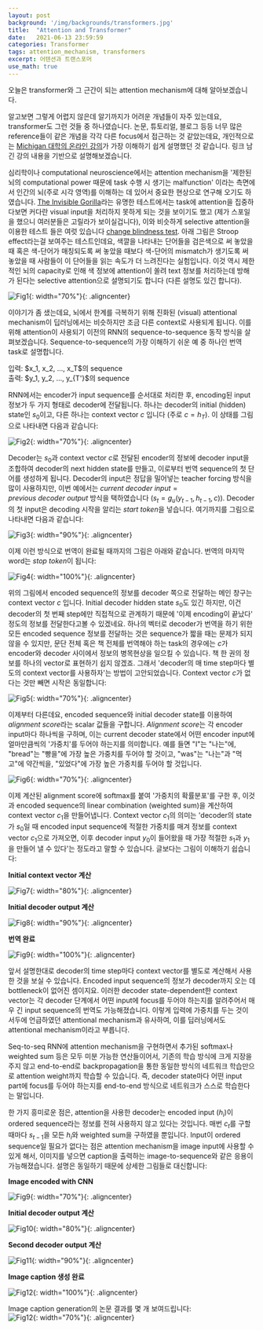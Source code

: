 ```yaml
---
layout: post
background: '/img/backgrounds/transformers.jpg'
title:  "Attention and Transformer"
date:   2021-06-13 23:59:59
categories: Transformer
tags: attention_mechanism, transformers
excerpt: 어텐션과 트랜스포머
use_math: true
---
```

오늘은 transformer와 그 근간이 되는 attention mechanism에 대해 알아보겠습니다.

알고보면 그렇게 어렵지 않은데 알기까지가 어려운 개념들이 자주 있는데요, transformer도 그런 것들 중 하나였습니다.
논문, 튜토리얼, 블로그 등등 너무 많은 reference들이 같은 개념을 각각 다른 focus에서 접근하는 것 같았는데요, 개인적으로는 [Michigan 대학의 온라인 강의](https://youtu.be/YAgjfMR9R_M)가 가장 이해하기 쉽게 설명했던 것 같습니다. 링크 남긴 강의 내용을 기반으로 설명해보겠습니다.<br/>


심리학이나 computational neuroscience에서는 attention mechanism을 '제한된 뇌의 computational power 때문에 task 수행 시 생기는 malfunction' 이라는 측면에서 인간의 뇌(주로 시각 영역)를 이해하는 데 있어서 중요한 현상으로 연구해 오기도 하였습니다. [The Invisible Gorilla](https://youtu.be/vJG698U2Mvo)라는 유명한 테스트에서는 task에 attention을 집중하다보면 커다란 visual input을 처리하지 못하게 되는 것을 보이기도 했고 (제가 스포일을 했으니 여러분들은 고릴라가 보이실겁니다), 이와 비슷하게 selective attention을 이용한 테스트 들은 여럿 있습니다 [change blindness test](https://youtu.be/_bnnmWYI0lM). 아래 그림은 Stroop effect라는걸 보여주는 테스트인데요, 색깔을 나타내는 단어들을 검은색으로 써 놓았을 때 혹은 색-단어가 매칭되도록 써 놓았을 때보다 색-단어의 mismatch가 생기도록 써 놓았을 때 사람들이 이 단어들을 읽는 속도가 더 느려진다는 실험입니다. 이것 역시 제한적인 뇌의 capacity로 인해 색 정보에 attention이 쏠려 text 정보를 처리하는데 방해가 된다는 selective attention으로 설명되기도 합니다 (다른 설명도 있긴 합니다).

![Fig1](https://tildacorp.github.io/img/stroop_test.jpg "Stroop Test"){: width="70%"}{: .aligncenter}


이야기가 좀 샜는데요, 뇌에서 한계를 극복하기 위해 진화된 (visual) attentional mechanism이 딥러닝에서는 비슷하지만 조금 다른 context로 사용되게 됩니다. 이를 위해 attention이 사용되기 이전의 RNN의 sequence-to-sequence 동작 방식을 살펴보겠습니다. Sequence-to-sequence의 가장 이해하기 쉬운 예 중 하나인 번역 task로 설명합니다.
<p>
입력: $x_1, x_2, ..., x_T$의 sequence<br />
출력: $y_1, y_2, ..., y_{T'}$의 sequence
</p>

RNN에서는 encoder가 input sequence를 순서대로 처리한 후, encoding된 input 정보가 두 가지 형태로 decoder에 전달됩니다. 하나는 decoder의 initial (hidden) state인 $s_0$이고, 다른 하나는 context vector $c$ 입니다 (주로 $c = h_T$). 이 상태를 그림으로 나타내면 다음과 같습니다:<br />
<!--<p>Encoder: $h_t = f_w(x_t, h_{t-1})$</p>-->
![Fig2](https://tildacorp.github.io/img/seq2seq_rnn_step1.PNG "Seq-to-seq with RNN (after encoding)"){: width="70%"}{: .aligncenter}

Decoder는 $s_0$과 context vector $c$로 전달된 encoder의 정보에 decoder input을 조합하여 decoder의 next hidden state를 만들고, 이로부터 번역 sequence의 첫 단어를 생성하게 됩니다. Decoder의 input은 정답을 밀어넣는 teacher forcing 방식을 많이 사용하지만, 이번 예에서는 $current\ decoder\ input = previous\ decoder\ output$ 방식을 택하였습니다 ($s_t = g_u(y_{t-1}, h_{t-1}, c)$). Decoder의 첫 input은 decoding 시작을 알리는 $start\ token$을 넣습니다. 여기까지를 그림으로 나타내면 다음과 같습니다:<br />

![Fig3](https://tildacorp.github.io/img/seq2seq_rnn_step2.PNG "Seq-to-seq with RNN (after decoding the first word)"){: width="90%"}{: .aligncenter}

이제 이런 방식으로 번역이 완료될 때까지의 그림은 아래와 같습니다. 번역의 마지막 word는 $stop\ token$이 됩니다:<br />

![Fig4](https://tildacorp.github.io/img/seq2seq_rnn_step3.PNG "Seq-to-seq with RNN (translation completion)"){: width="100%"}{: .aligncenter}

위의 그림에서 encoded sequence의 정보를 decoder 쪽으로 전달하는 메인 창구는 context vector $c$ 입니다. Initial decoder hidden state $s_0$도 있긴 하지만, 이건 decoder의 첫 번째 step에만 직접적으로 관계하기 때문에 '이제 encoding이 끝났다' 정도의 정보를 전달한다고볼 수 있겠네요. 하나의 벡터로 decoder가 번역을 하기 위한 모든 encoded sequence 정보를 전달하는 것은 sequence가 짧을 때는 문제가 되지 않을 수 있지만, 문단 전체 혹은 책 전체를 번역해야 하는 task의 경우에는 $c$가 encoder와 decoder 사이에서 정보의 병목현상을 일으킬 수 있습니다. 책 한 권의 정보를 하나의 vector로 표현하기 쉽지 않겠죠. 그래서 'decoder의 매 time step마다 별도의 context vector를 사용하자'는 방법이 고안되었습니다. Context vector $c$가 없다는 것만 빼면 시작은 동일합니다:<br />

![Fig5](https://tildacorp.github.io/img/seq2seq_rnn_attention_step1.PNG "Seq-to-seq with RNN and Attention (after encoding)"){: width="70%"}{: .aligncenter}


이제부터 다른데요, encoded sequence와 initial decoder state를 이용하여 $alignment\ score$라는 scalar 값들을 구합니다. $Alignment\ score$는 각 encoder input마다 하나씩을 구하며, 이는 current decoder state에서 어떤 encoder input에 얼마만큼씩의 '가중치'를 두어야 하는지를 의미합니다. 예를 들면 "I"는 "나는"에, "bread"는 "빵을"에 가장 높은 가중치를 두어야 할 것이고, "was"는 "나는"과 "먹고"에 약간씩을, "있었다"에 가장 높은 가중치를 두어야 할 것입니다.<br />

![Fig6](https://tildacorp.github.io/img/seq2seq_rnn_attention_step2.PNG "Seq-to-seq with RNN and Attention (alignment scores))"){: width="70%"}{: .aligncenter}


이제 계산된 alignment score에 softmax를 붙여 '가중치의 확률분포'를 구한 후, 이것과 encoded sequence의 linear combination (weighted sum)을 계산하여 context vector $c_1$을 만들어냅니다. Context vector $c_1$의 의미는 'decoder의 state가 $s_0$일 때 encoded input sequence에 적절한 가중치를 매겨 정보를 context vector $c_1$으로 가져오면, 이후 decoder input $y_0$이 들어왔을 때 가장 적절한 $s_1$과 $y_1$을 만들어 낼 수 있다'는 정도라고 말할 수 있습니다. 글보다는 그림이 이해하기 쉽습니다:<br />
<p><b>Initial context vector 계산</b></p>

![Fig7](https://tildacorp.github.io/img/seq2seq_rnn_attention_step3.PNG "Seq-to-seq with RNN and Attention (context vector))"){: width="80%"}{: .aligncenter}

<p><b>Initial decoder output 계산</b></p>

![Fig8](https://tildacorp.github.io/img/seq2seq_rnn_attention_step4.PNG "Seq-to-seq with RNN and Attention (first decoder output))"){: width="90%"}{: .aligncenter}

<p><b>번역 완료</b></p>

![Fig9](https://tildacorp.github.io/img/seq2seq_rnn_attention_step5.PNG "Seq-to-seq with RNN and Attention (translation completion))"){: width="100%"}{: .aligncenter}

앞서 설명한대로 decoder의 time step마다 context vector를 별도로 계산해서 사용한 것을 보실 수 있습니다. Encoded input sequence의 정보가 decoder까지 오는 데 bottleneck이 없어진 셈이지요. 이러한 decoder state-dependent한 context vector는 각 decoder 단계에서 어떤 input에 focus를 두어야 하는지를 알려주어서 매우 긴 input sequence의 번역도 가능해졌습니다. 이렇게 입력에 가중치를 두는 것이 서두에 언급하였던 attentional mechanism과 유사하여, 이를 딥러닝에서도 attentional mechanism이라고 부릅니다.<br />

Seq-to-seq RNN에 attention mechanism을 구현하면서 추가된 softmax나 weighted sum 등은 모두 미분 가능한 연산들이어서, 기존의 학습 방식에 크게 지장을 주지 않고 end-to-end로 backpropagation을 통한 동일한 방식의 네트워크 학습만으로 attention weight까지 학습할 수 있습니다. 즉, decoder state마다 어떤 input part에 focus를 두어야 하는지를 end-to-end 방식으로 네트워크가 스스로 학습한다는 말입니다.<br />

한 가지 흥미로운 점은, attention을 사용한 decoder는 encoded input ($h_i$)이 ordered sequence라는 정보를 전혀 사용하지 않고 있다는 것입니다. 매번 $c_t$를 구할 때마다 $s_{t-1}$을 모든 $h_i$와 weighted sum을 구하였을 뿐입니다. Input이 ordered sequence일 필요가 없다는 점은 attention mechanism을 image input에 사용할 수 있게 해서, 이미지를 넣으면 caption을 출력하는 image-to-sequence와 같은 응용이 가능해졌습니다. 설명은 동일하기 때문에 상세한 그림들로 대신합니다:<br />

<p><b>Image encoded with CNN</b></p>

![Fig9](https://tildacorp.github.io/img/img2sec_attention_step1.PNG "Img-2-seq with CNN and Attention (after encoding))"){: width="70%"}{: .aligncenter}

<p><b>Initial decoder output 계산</b></p>

![Fig10](https://tildacorp.github.io/img/img2sec_attention_step2.PNG "Img-2-seq with CNN and Attention (first decoder output))"){: width="80%"}{: .aligncenter}

<p><b>Second decoder output 계산</b></p>

![Fig11](https://tildacorp.github.io/img/img2sec_attention_step3.PNG "Img-2-seq with CNN and Attention (second decoder output))"){: width="90%"}{: .aligncenter}

<p><b>Image caption 생성 완료</b></p>

![Fig12](https://tildacorp.github.io/img/img2sec_attention_step4.PNG "Img-2-seq with CNN and Attention (caption translation completion))"){: width="100%"}{: .aligncenter}

Image caption generation의 논문 결과를 몇 개 보여드립니다:<br />
![Fig12](https://tildacorp.github.io/img/image_caption_generation.PNG "Image Caption Generation Results"){: width="70%"}{: .aligncenter}

